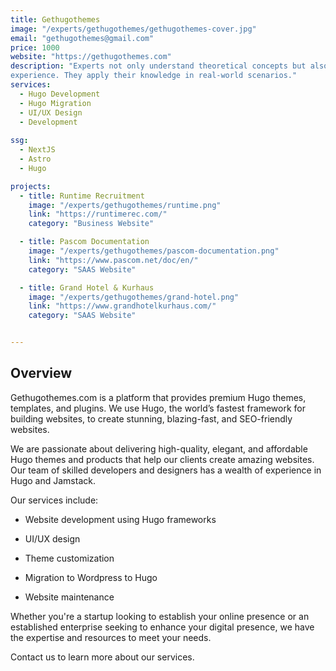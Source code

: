 ```yaml
---
title: Gethugothemes
image: "/experts/gethugothemes/gethugothemes-cover.jpg"
email: "gethugothemes@gmail.com"
price: 1000
website: "https://gethugothemes.com"
description: "Experts not only understand theoretical concepts but also have extensive practical
experience. They apply their knowledge in real-world scenarios."
services:
  - Hugo Development
  - Hugo Migration
  - UI/UX Design
  - Development
  
ssg:
  - NextJS
  - Astro
  - Hugo

projects:
  - title: Runtime Recruitment
    image: "/experts/gethugothemes/runtime.png"
    link: "https://runtimerec.com/"
    category: "Business Website"

  - title: Pascom Documentation
    image: "/experts/gethugothemes/pascom-documentation.png"
    link: "https://www.pascom.net/doc/en/"
    category: "SAAS Website"

  - title: Grand Hotel & Kurhaus
    image: "/experts/gethugothemes/grand-hotel.png"
    link: "https://www.grandhotelkurhaus.com/"
    category: "SAAS Website"


---
```

## Overview

Gethugothemes.com is a platform that provides premium Hugo themes, templates, and plugins. We use Hugo, the world’s fastest framework for building websites, to create stunning, blazing-fast, and SEO-friendly websites.

We are passionate about delivering high-quality, elegant, and affordable Hugo themes and products that help our clients create amazing websites. Our team of skilled developers and designers has a wealth of experience in Hugo and Jamstack.

Our services include:

- Website development using Hugo frameworks

- UI/UX design

- Theme customization

- Migration to Wordpress to Hugo

- Website maintenance

Whether you're a startup looking to establish your online presence or an established enterprise seeking to enhance your digital presence, we have the expertise and resources to meet your needs.

Contact us to learn more about our services.

